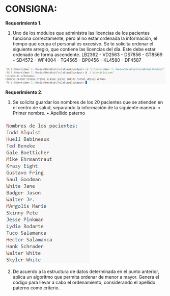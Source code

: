# CONSIGNA:

**Requerimiento 1.**
1. Uno de los módulos que administra las licencias de los pacientes funciona
correctamente, pero al no estar ordenada la información, el tiempo que ocupa el
personal es excesivo. Se te solicita ordenar el siguiente arreglo, que contiene las
licencias del día. Este debe estar ordenado de forma ascendente.
LB2362 - VD2563 - DS7856 - GT8569 - SD4572 - WF4004 - TG4565 - BP0456 - KL4580 - DF4587

![alt text](image.png)

**Requerimiento 2.**
1. Se solicita guardar los nombres de los 20 pacientes que se atienden en el centro de
salud, separando la información de la siguiente manera:
• Primer nombre.
• Apellido paterno

![alt text](image-1.png)

2. De acuerdo a la estructura de datos determinada en el punto anterior, aplica
un algoritmo que permita ordenar de menor a mayor. Genera el código para
llevar a cabo el ordenamiento, considerando el apellido paterno como criterio.